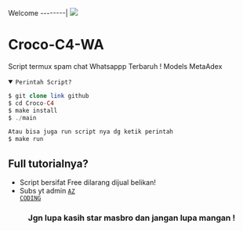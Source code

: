 Welcome
--------|
![](https://media.tenor.com/iVCiM9W7cvYAAAAd/welcome.gif)

# Croco-C4-WA
Script termux spam chat Whatsappp Terbaruh !
Models MetaAdex
<details open><summary><code>Perintah Script?</code></summary>

```php
$ git clone link github
$ cd Croco-C4
$ make install
$ ./main

Atau bisa juga run script nya dg ketik perintah
$ make run
```
</details>

## Full tutorialnya?
- Script bersifat Free dilarang dijual belikan!
- Subs yt admin <code><a href="https://youtube.com/@azcodingindonesia?si=u2Zbzkv7WTXjs54F">AZ CODING</a></code>
<div align="center">
  
### Jgn lupa kasih star masbro dan jangan lupa mangan !

</div>
